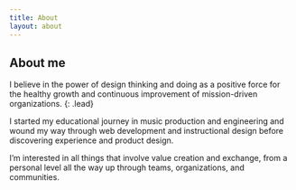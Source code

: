 ```yaml
---
title: About
layout: about
---
```


## About me
I believe in the power of design thinking and doing as a positive force for the healthy growth and continuous improvement of mission-driven organizations.
{: .lead}

I started my educational journey in music production and engineering and wound my way through web development and instructional design before discovering experience and product design.

I’m interested in all things that involve value creation and exchange, from a personal level all the way up through teams, organizations, and communities.
